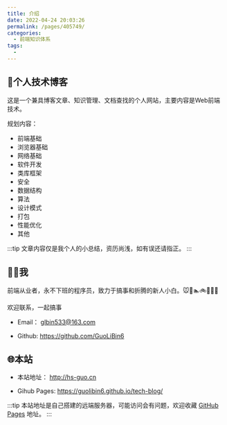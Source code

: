 ```yaml
---
title: 介绍
date: 2022-04-24 20:03:26
permalink: /pages/405749/
categories:
  - 前端知识体系
tags:
  - 
---
```

## 📒个人技术博客

这是一个兼具博客文章、知识管理、文档查找的个人网站，主要内容是Web前端技术。

规划内容：

  * 前端基础
  * 浏览器基础
  * 网络基础
  * 软件开发
  * 类库框架
  * 安全
  * 数据结构
  * 算法
  * 设计模式
  * 打包
  * 性能优化
  * 其他

:::tip
文章内容仅是我个人的小总结，资历尚浅，如有误还请指正。
:::

## 👨‍💻我

前端从业者，永不下班的程序员，致力于搞事和折腾的新人小白。🐭🏃🏊🚲🏸🍎🤣

欢迎联系，一起搞事

  * Email： <a href="mailto:glbin533@163.com">glbin533@163.com</a>

  * Github: <https://github.com/GuoLiBin6>

## 🌐本站

 * 本站地址： <http://hs-guo.cn>

 * Gihub Pages: <https://guolibin6.github.io/tech-blog/>

:::tip
本站地址是自己搭建的远端服务器，可能访问会有问题，欢迎收藏 [GitHub Pages](https://guolibin6.github.io/tech-blog) 地址。
:::
